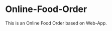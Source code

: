 # Online-Food-Order

This is an Online Food Order based on Web-App.


































































































































